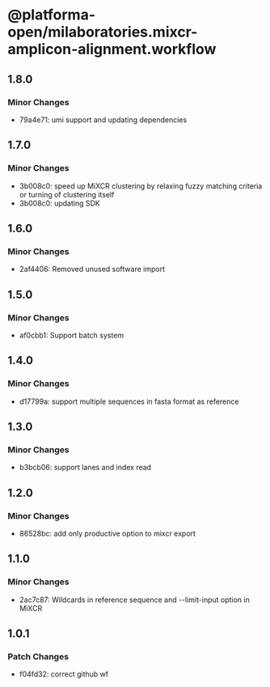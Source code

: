 # @platforma-open/milaboratories.mixcr-amplicon-alignment.workflow

## 1.8.0

### Minor Changes

- 79a4e71: umi support and updating dependencies

## 1.7.0

### Minor Changes

- 3b008c0: speed up MiXCR clustering by relaxing fuzzy matching criteria or turning of clustering itself
- 3b008c0: updating SDK

## 1.6.0

### Minor Changes

- 2af4406: Removed unused software import

## 1.5.0

### Minor Changes

- af0cbb1: Support batch system

## 1.4.0

### Minor Changes

- d17799a: support multiple sequences in fasta format as reference

## 1.3.0

### Minor Changes

- b3bcb06: support lanes and index read

## 1.2.0

### Minor Changes

- 86528bc: add only productive option to mixcr export

## 1.1.0

### Minor Changes

- 2ac7c87: Wildcards in reference sequence and --limit-input option in MiXCR

## 1.0.1

### Patch Changes

- f04fd32: correct github wf
